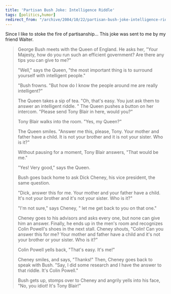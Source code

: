 ```yaml
---
title: 'Partisan Bush Joke: Intelligence Riddle'
tags: [politics,humor]
redirect_from: "/archive/2004/10/22/partisan-bush-joke-intelligence-riddle.aspx/"
---
```


Since I like to stoke the fire of partisanship... This joke was sent to
me by my friend Walter.

> George Bush meets with the Queen of England. He asks her, "Your
> Majesty, how do you run such an efficient government? Are there any
> tips you can give to me?"
>
> "Well," says the Queen, "the most important thing is to surround
> yourself with intelligent people."
>
> "Bush frowns. "But how do I know the people around me are really
> intelligent?"
>
> The Queen takes a sip of tea. "Oh, that's easy. You just ask them to
> answer an intelligent riddle. " The Queen pushes a button on her
> intercom. "Please send Tony Blair in here, would you?"
>
> Tony Blair walks into the room. "Yes, my Queen?"
>
> The Queen smiles. "Answer me this, please, Tony. Your mother and
> father have a child. It is not your brother and it is not your sister.
> Who is it?"
>
> Without pausing for a moment, Tony Blair answers, "That would be me."
>
> "Yes! Very good," says the Queen.
>
> Bush goes back home to ask Dick Cheney, his vice president, the same
> question.
>
> "Dick, answer this for me. Your mother and your father have a child.
> It's not your brother and it's not your sister. Who is it?"
>
> "I'm not sure," says Cheney, " let me get back to you on that one."
>
> Cheney goes to his advisors and asks every one, but none can give him
> an answer. Finally, he ends up in the men's room and recognizes Colin
> Powell's shoes in the next stall. Cheney shouts, "Colin! Can you
> answer this for me? Your mother and father have a child and it's not
> your brother or your sister. Who is it?"
>
> Colin Powell yells back, "That's easy. It's me!"
>
> Cheney smiles, and says, "Thanks!" Then, Cheney goes back to speak
> with Bush. "Say, I did some research and I have the answer to that
> riddle. It's Colin Powell."
>
> Bush gets up, stomps over to Cheney and angrily yells into his face,
> "No, you idiot! It's Tony Blair!"

